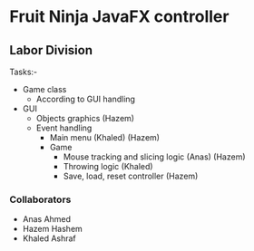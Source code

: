 # Fruit Ninja JavaFX controller

## Labor Division  
Tasks:-
* Game class 
	- According to GUI handling  
* GUI
	- Objects graphics (Hazem)
	- Event handling
		- Main menu (Khaled) (Hazem)
		- Game 
			- Mouse tracking and slicing logic (Anas) (Hazem)
			- Throwing logic (Khaled)
			- Save, load, reset controller (Hazem)

### Collaborators
* Anas Ahmed  
* Hazem Hashem  
* Khaled Ashraf